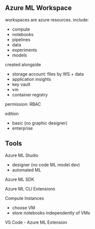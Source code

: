 ## Azure ML Workspace

workspaces are azure resources. include:

- compute
- notebooks
- pipelines
- data
- experiments
- models

created alongside

- storage account: files by WS + data
- application insights
- key vault
- vm
- container registry

permission: RBAC

edition
- basic (no graphic designer)
- enterprise

## Tools

Azure ML Studio
- designer (no code ML model dev)
- automated ML

Azure ML SDK

Azure ML CLI Extensions

Compute Instances
- choose VM
- store notebooks independently of VMs

VS Code - Azure ML Extension
